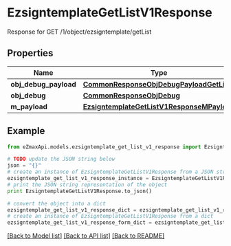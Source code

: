 # EzsigntemplateGetListV1Response

Response for GET /1/object/ezsigntemplate/getList

## Properties

Name | Type | Description | Notes
------------ | ------------- | ------------- | -------------
**obj_debug_payload** | [**CommonResponseObjDebugPayloadGetList**](CommonResponseObjDebugPayloadGetList.md) |  | 
**obj_debug** | [**CommonResponseObjDebug**](CommonResponseObjDebug.md) |  | [optional] 
**m_payload** | [**EzsigntemplateGetListV1ResponseMPayload**](EzsigntemplateGetListV1ResponseMPayload.md) |  | 

## Example

```python
from eZmaxApi.models.ezsigntemplate_get_list_v1_response import EzsigntemplateGetListV1Response

# TODO update the JSON string below
json = "{}"
# create an instance of EzsigntemplateGetListV1Response from a JSON string
ezsigntemplate_get_list_v1_response_instance = EzsigntemplateGetListV1Response.from_json(json)
# print the JSON string representation of the object
print EzsigntemplateGetListV1Response.to_json()

# convert the object into a dict
ezsigntemplate_get_list_v1_response_dict = ezsigntemplate_get_list_v1_response_instance.to_dict()
# create an instance of EzsigntemplateGetListV1Response from a dict
ezsigntemplate_get_list_v1_response_form_dict = ezsigntemplate_get_list_v1_response.from_dict(ezsigntemplate_get_list_v1_response_dict)
```
[[Back to Model list]](../README.md#documentation-for-models) [[Back to API list]](../README.md#documentation-for-api-endpoints) [[Back to README]](../README.md)


